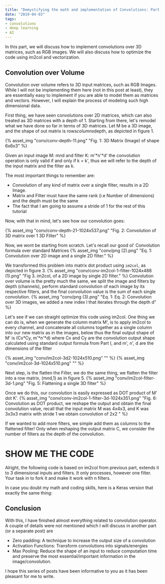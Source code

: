 ```yaml
---
title: "Demystifying the math and implementation of Convolutions: Part III."
date: "2019-04-03"
tags: 
- convolutions
- deep learning
- AI
---
```


In this part, we will discuss how to implement convolutions over 3D matrices, such as RGB images. We will also discuss how to optimize the code using im2col and vectorization.
<!-- excerpt -->

## Convolution over Volume
Convolution over volume refers to 3D input matrices, such as RGB Images. While I will not be implementing them here (not in this post at least), they are essentially easy to implement if you are able to model them as matrices and vectors. However, I will explain the process of modeling such high dimensional data.

First thing, we have seen convolutions over 2D matrices, which can also treated as 3D matrices with a depth of 1. Starting from there, let's remodel what we have done so far in terms of 3D matrices. Let M be a 3D image, and the shape of out matrix is rows*columns*depth, as depicted in figure 1.


{% asset_img "conv/conv-depth-11.png" "Fig. 1: 3D Matrix (Image) of shape 6x6x3" %}

Given an input image M: m*n*d and filter K: m'*n'*d' the convolution operation is only valid if and only if k = k', thus we will refer to the depth of the input matrix and the filter as k. 

The most important things to remember are:

- Convolution of any kind of matrix over a single filter, results in a 2D Image.
- Matrix and Filter must have the same rank (i.e Number of dimensions) and the depth must be the same
- The fact that I am going to assume a stride of 1 for the rest of this tutorial

Now, with that in mind, let's see how our convolution goes:


{% asset_img "conv/conv-depth-21-1024x537.png" "Fig. 2: Convolution of 3D matrix over 1 3D Filter" %}

Now, we wont be starting from scratch. Let's recall our good ol' Convolution formula over standard Matrices
{% asset_img "conv/png (2).png" "Eq. 1: Convolution over 2D image and a single 2D filter." %}

We transformed this problem into matrix dot product using `im2col`, as depicted in figure 3.
{% asset_img "conv/conv-im2col-1-filter-1024x488 (1).png" "Fig 3. im2col, of a 2D image by single 2D filter." %}
Convolution over volume is the pretty much the same, we split the image and filters by depth (channels), perform standard convolution of each image by its respective filters, and the final convolution value is the sum of each single convolution.
{% asset_img "conv/png (3).png" "Eq. 1: Eq. 2: Convolution over 3D images, we added a new index l that iterates through the depth d" %}

Let's see if we can straight optimize this code using im2col. One thing we can do is, when we generate the column matrix M',  is to apply im2col to every channel, and concatenate all columns together as a single column into our new matrix as in the images, below thus the final output shape of M' is (Cx*Cy, m'*n'*d) where Cx and Cy are the convolution output shape calculated using standard output formula from Part I, and m', n', d are the dimensions of the filter
    
{% asset_img "conv/im2col-3d2-1024x510.png" "" %}
{% asset_img "conv/im2col-3d-1024x510.png" "" %}

Next step, is the flatten the Filter, we do the same thing, we flatten the filter into a row matrix, (m*n*d,1) as in figure 5.
{% asset_img "conv/im2col-filter-3d-1.png" "Fig. 5: Flattening a single 3D filter" %}

Once we do this, our convolution is easily expressed as DOT product of  M' dot K'.
{% asset_img "conv/conv-im2col-1-filter-3d-1024x351.png" "Fig. 6: Convolution as DOT product, we reshape the output and obtain the final convolution value, recall that the input matrix M was 4x4x3, and K was 3x3x3 matrix with stride 1 we obtain convolution of 2x2 " %}

If we wanted to add more filters, we simple add them as columns to the flattened filter! Only when reshaping the output matrix C, we consider the number of filters as the depth of the convolution.

# SHOW ME THE CODE

Alright, the following code is based on im2col from previous part, extends it to 3 dimensional inputs and filters. It only processes, however one filter. Your task in to fork it and make it work with n filters. 

<script src="https://gist.github.com/praisethemoon/020528e79f13f48941a7bf3d1322b39b.js"></script>

In case you doubt my math and coding skills, here is a Keras version that exactly the same thing:

<script src="https://gist.github.com/praisethemoon/d1918f1219616b67daa01652a4030ede.js"></script>

## Conclusion
With this, I have finished almost everything related to convolution operator. A couple of details were not mentioned which I will discuss in another part (or a separate post) are

- Zero padding: A technique to increase the output size of a convolution 
- Activation Functions: Transform convolutions into signals/energies
- Max Pooling: Reduce the shape of an input to reduce computation time and preserve the most essential/important information in the image/convolution.

I hope this series of posts have been informative to you as it has been pleasant for me to write.
